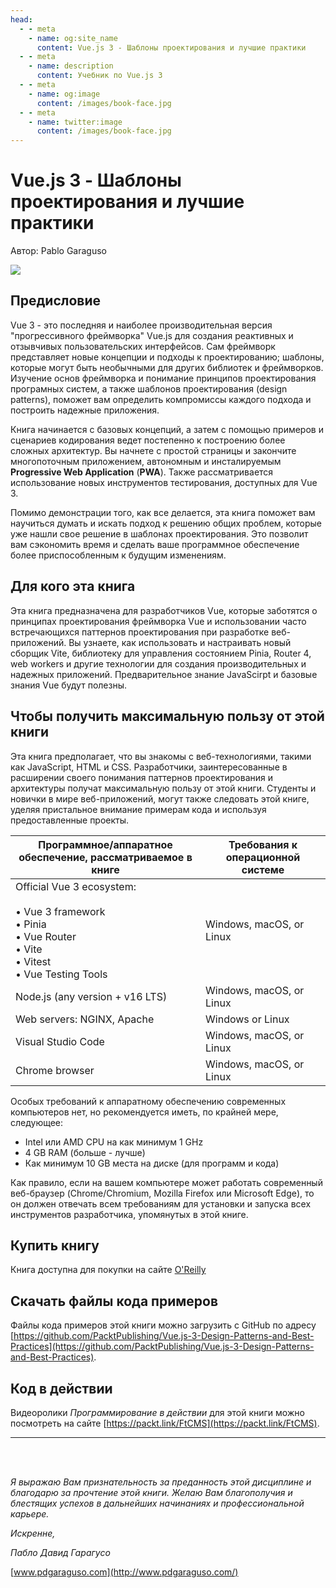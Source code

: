 ```yaml
---
head:
  - - meta
    - name: og:site_name
      content: Vue.js 3 - Шаблоны проектирования и лучшие практики
  - - meta
    - name: description
      content: Учебник по Vue.js 3
  - - meta
    - name: og:image
      content: /images/book-face.jpg
  - - meta
    - name: twitter:image
      content: /images/book-face.jpg
---
```


# Vue.js 3 - Шаблоны проектирования и лучшие практики

Автор: Pablo Garaguso

![](/ru/book/images/book-face.jpg)


## Предисловие

Vue 3 - это последняя и наиболее производительная версия "прогрессивного фреймворка" Vue.js для создания реактивных и отзывчивых пользовательских интерфейсов. Сам фреймворк представляет новые концепции и подходы к проектированию; шаблоны, которые могут быть необычными для других библиотек и фреймворков. Изучение основ фреймворка и понимание принципов проектирования програмных систем, а также шаблонов проектирования (design patterns), поможет вам определить компромиссы каждого подхода и построить надежные приложения.

Книга начинается с базовых концепций, а затем с помощью примеров и сценариев кодирования ведет постепенно к построению более сложных архитектур.
Вы начнете с простой страницы и закончите многопоточным приложением, автономным и инсталируемым **Progressive Web Application** (**PWA**). Также рассматривается использование новых инструментов тестирования, доступных для Vue 3.

Помимо демонстрации того, как все делается, эта книга поможет вам научиться думать и искать подход к решению общих проблем, которые уже нашли свое решение в шаблонах проектирования. Это позволит вам сэкономить время и сделать ваше программное обеспечение более приспособленным к будущим изменениям.


## Для кого эта книга


Эта книга предназначена для разработчиков Vue, которые заботятся о принципах проектирования фреймворка Vue и использовании часто встречающихся паттернов проектирования при разработке веб-приложений. Вы узнаете, как использовать и настраивать новый сборщик Vite, библиотеку для управления состоянием Pinia, Router 4, web workers и другие технологии для создания производительных и надежных приложений. Предварительное знание JavaScirpt и базовые знания Vue будут полезны.

## Чтобы получить максимальную пользу от этой книги

Эта книга предполагает, что вы знакомы с веб-технологиями, такими как JavaScript, HTML и CSS. Разработчики, заинтересованные в расширении своего понимания паттернов проектирования и архитектуры получат максимальную пользу от этой книги. Студенты и новички в мире веб-приложений, могут также следовать этой книге, уделяя пристальное внимание примерам кода и используя предоставленные проекты.

| **Программное/аппаратное обеспечение, рассматриваемое в книге**| **Требования к операционной системе**      |
| -------------------------       | -------------------------        |
| Official Vue 3 ecosystem: <br> <br> • Vue 3 framework <br>  • Pinia <br> • Vue Router  <br> • Vite <br>  • Vitest  <br> • Vue Testing Tools   | Windows, macOS, or Linux        |
| Node.js (any version + v16 LTS) | Windows, macOS, or Linux        |
| Web servers: NGINX, Apache      | Windows or Linux                |
| Visual Studio Code              | Windows, macOS, or Linux        |
| Chrome browser                  | Windows, macOS, or Linux        |

Особых требований к аппаратному обеспечению современных компьютеров нет, но рекомендуется иметь, по крайней мере, следующее:

- Intel или AMD CPU на как минимум 1 GHz
- 4 GB RAM (больше - лучше)
- Как минимум 10 GB места на диске (для программ и кода)

Как правило, если на вашем компьютере может работать современный веб-браузер (Chrome/Chromium, Mozilla Firefox или Microsoft Edge), то он должен отвечать всем требованиям для установки и запуска всех инструментов разработчика, упомянутых в этой книге.

## Купить книгу

Книга доступна для покупки на сайте [O'Reilly](https://www.oreilly.com/library/view/vuejs-3-design/9781803238074/)

## Скачать файлы кода примеров

Файлы кода примеров этой книги можно загрузить с GitHub по адресу [https://github.com/PacktPublishing/Vue.js-3-Design-Patterns-and-Best-Practices](https://github.com/PacktPublishing/Vue.js-3-Design-Patterns-and-Best-Practices).

## Код в действии

Видеоролики *Программирование в действии* для этой книги можно посмотреть на сайте [https://packt.link/FtCMS](https://packt.link/FtCMS).


-----

<br><br>

_Я выражаю Вам признательность за преданность этой дисциплине и благодарю за прочтение этой книги. Желаю Вам благополучия и блестящих успехов в дальнейших начинаниях и профессиональной карьере._

_Искренне,_

_Пабло Давид Гарагусо_

[www.pdgaraguso.com](http://www.pdgaraguso.com/)
